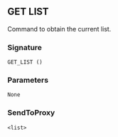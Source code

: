 ## GET LIST

Command to obtain the current list.


### Signature

`GET_LIST ()`

### Parameters

`None`


### SendToProxy

`<list>`


